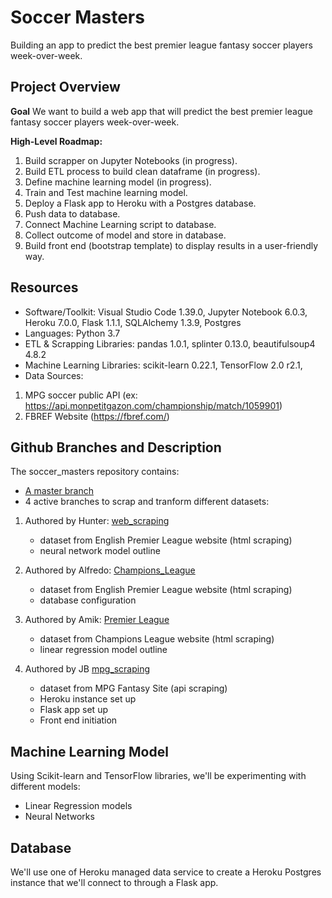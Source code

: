 # Soccer Masters
Building an app to predict the best premier league fantasy soccer players week-over-week.

## Project Overview

**Goal** 
We want to build a web app that will predict the best premier league fantasy soccer players week-over-week.

**High-Level Roadmap:**
1. Build scrapper on Jupyter Notebooks (in progress).
2. Build ETL process to build clean dataframe (in progress).
3. Define machine learning model (in progress).
4. Train and Test machine learning model.
5. Deploy a Flask app to Heroku with a Postgres database.
6. Push data to database.
7. Connect Machine Learning script to database.
8. Collect outcome of model and store in database.
9. Build front end (bootstrap template) to display results in a user-friendly way.

## Resources
- Software/Toolkit: Visual Studio Code 1.39.0, Jupyter Notebook 6.0.3, Heroku 7.0.0, Flask 1.1.1, SQLAlchemy 1.3.9, Postgres
- Languages: Python 3.7
- ETL & Scrapping Libraries: pandas 1.0.1, splinter 0.13.0, beautifulsoup4 4.8.2
- Machine Learning Libraries: scikit-learn 0.22.1, TensorFlow 2.0 r2.1,
- Data Sources:
1. MPG soccer public API (ex: https://api.monpetitgazon.com/championship/match/1059901)
2. FBREF Website (https://fbref.com/)

## Github Branches and Description

The soccer_masters repository contains:
- [A master branch](https://github.com/jbtrahin/soccer_masters)
- 4 active branches to scrap and tranform different datasets:

1. Authored by Hunter: [web_scraping](https://github.com/jbtrahin/soccer_masters/tree/web_scraping)
    - dataset from English Premier League website (html scraping)
    - neural network model outline
    
2. Authored by Alfredo: [Champions_League](https://github.com/jbtrahin/soccer_masters/tree/Champions_League)
    - dataset from English Premier League website (html scraping)
    - database configuration
    
3. Authored by Amik: [Premier League](https://github.com/jbtrahin/soccer_masters/tree/premier_league)
    - dataset from Champions League website (html scraping)
    - linear regression model outline
    
4. Authored by JB [mpg_scraping](https://github.com/jbtrahin/soccer_masters/tree/mpg_scraping)
    - dataset from MPG Fantasy Site (api scraping)
    - Heroku instance set up
    - Flask app set up
    - Front end initiation

## Machine Learning Model
Using Scikit-learn and TensorFlow libraries, we'll be experimenting with different models:
- Linear Regression models
- Neural Networks

## Database
We'll use one of Heroku managed data service to create a Heroku Postgres instance that we'll connect to through a Flask app.

